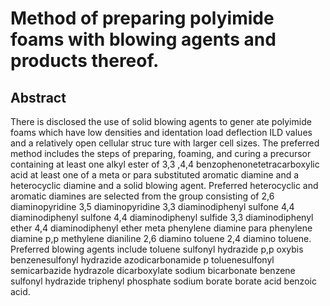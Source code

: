 # Method of preparing polyimide foams with blowing agents and products thereof.

## Abstract
There is disclosed the use of solid blowing agents to gener ate polyimide foams which have low densities and identation load deflection ILD values and a relatively open cellular struc ture with larger cell sizes. The preferred method includes the steps of preparing, foaming, and curing a precursor containing at least one alkyl ester of 3,3 ,4,4 benzophenonetetracarboxylic acid at least one of a meta or para substituted aromatic diamine and a heterocyclic diamine and a solid blowing agent. Preferred heterocyclic and aromatic diamines are selected from the group consisting of 2,6 diaminopyridine 3,5 diaminopyridine 3,3 diaminodiphenyl sulfone 4,4 diaminodiphenyl sulfone 4,4 diaminodiphenyl sulfide 3,3 diaminodiphenyl ether 4,4 diaminodiphenyl ether meta phenylene diamine para phenylene diamine p,p methylene dianiline 2,6 diamino toluene 2,4 diamino toluene. Preferred blowing agents include toluene sulfonyl hydrazide p,p oxybis benzenesulfonyl hydrazide azodicarbonamide p toluenesulfonyl semicarbazide hydrazole dicarboxylate sodium bicarbonate benzene sulfonyl hydrazide triphenyl phosphate sodium borate borate acid benzoic acid.